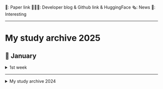 📜: Paper link
🧑🏻‍💻: Developer blog & Github link & HuggingFace
🗞️: News
🤪: Interesting

---
# My study archive 2025

## 🎉 January
<details>
  <summary>1st week</summary>

  - 🧑🏻‍💻 [instructkr] [retriever-simple-benchmark](https://github.com/instructkr/retriever-simple-benchmark)
    - Instructkr팀이 제작한 retriever-simple-benchmark의 결과를 보여주는 GitHub 저장소
    - 다양한 검색 시스템의 성능 비교를 위한 벤치마크 결과를 담고 있음
      <details>
          <summary>중요 개념</summary>
        
        - **retriever-simple-benchmark**: RAG에 필요한 리랭커를 평가하기 위해 설계된 가볍고 효율적인 벤치마크 프로젝트
      </details>

  - 🧑🏻‍💻 [ollama] [kwangsuklee/llama3.2-3B-Q8-korean](https://ollama.com/kwangsuklee/llama3.2-3B-Q8-korean)
    - llama-3.2-3B-Q8-korean: 3.2B 파라미터를 가지는 한국어 모델로, Q8_0 quantization 방식 사용
      - 모델 생성 과정: Hugging Face의 Bllossom/llama-3.2-Korean-Bllossom-3B 모델을 기반
    - [Github](https://github.com/ollama/ollama)
    - [HuggingFace] [Bllossom/llama-3.2-Korean-Bllossom-3B](https://huggingface.co/Bllossom/llama-3.2-Korean-Bllossom-3B)
      - 텍스트 기반의 한국어-영어 강화 언어모델
    - [HuggingFace] [Bllossom/llama-3.2-Korean-Bllossom-AICA-5B](https://huggingface.co/Bllossom/llama-3.2-Korean-Bllossom-AICA-5B)
      - upgrade ver.
      - 텍스트와 이미지 모두 처리 가능한 시각-언어모델
      - 특히 OCR, 표, 그래프 해석 등 시각 정보 처리에 최적화
  
  - 🧑🏻‍💻 [sarthakrastogi] [quality-prompts](https://github.com/sarthakrastogi/quality-prompts/tree/main)
    - 58가지 프롬프트 기법을 구현한 라이브러리
    - 사용자 질의와 관련된 소수의 예시만 검색하여 사용, 문맥 명확화 및 단계별 사고 과정을 통한 정확도 향상을 위한 기능(system2attention, tabular_chain_of_thought_prompting)제공
      <details>
          <summary>중요 개념</summary>
        
      - **System2Attention**: Transformer 모델의 Attention 메커니즘을 확장하여 논리적 추론과 복잡한 문제 해결을 지원하는 방식
      - **Tabular Chain of Thought Prompting**: 테이블 데이터를 단계적으로 추론하도록 유도해 모델이 열과 행 간 관계를 분석하며 답을 도출하게 하는 방법
      </details>
  - 🧑🏻‍💻 [Medium][Guidebook to the State-of-the-Art Embeddings and Information Retrieval](https://sigridjin.medium.com/rag-%EC%84%B8%EC%83%81%EC%9D%84-%ED%97%A4%EC%97%84%EC%B9%98%EB%8A%94-%EC%82%AC%EB%9E%8C%EB%93%A4%EC%9D%84-%EC%9C%84%ED%95%9C-%EA%B0%80%EC%9D%B4%EB%93%9C%EB%B6%81-3e90f515d800)
    - 최신 임베딩 및 정보 검색 기술에 대한 가이드북
    - 저자의 ColBERT와 Vespa 활용 실험 결과와 다양한 모델 평가, 하이브리드 검색 시스템의 장점 등을 다룸
    - 단일 임베딩 모델의 일반화 성능 한계를 지적하며, BM25와 같은 전통적 검색 기법과의 결합을 통한 하이브리드 시스템의 효용성을 강조하고, BGE-M3 등 다양한 모델의 성능 비교 및 양자화, 최적화 기법 제시
    - ColBERT를 활용한 해석 가능한 신경망 검색 구현 방법 소개, 토큰 단위 점수 확인을 통한 검색 결과의 신뢰도 향상 및 RAG 시스템 개선 방안 제시, 오픈소스 기반의 유연하고 효율적인 정보 검색 시스템 구축의 중요성 강조
      <details>
          <summary>중요 개념</summary>
        
        - **Embedding**: 데이터(텍스트, 이미지 등)를 고차원 공간에 벡터로 표현하는 기법
        - **ColBERT**: 토큰 단위의 세밀한 유사도 계산을 지원하는 신경망 기반 검색 모델
        - **BM25**: 텍스트 기반 검색을 위한 전통적 가중치 계산 알고리즘
        - **Hybrid Search System**: 전통적 검색 기법과 신경망 기반 검색 기법을 결합한 검색 시스템
        - **BGE-M3**: 특정 임베딩 기반 검색 모델
      </details>

  - 🧑🏻‍💻 [Byaidu] [PDFMathTranslate](https://github.com/Byaidu/PDFMathTranslate)
    - AI 기반으로 PDF 과학 논문을 번역하며, 수식, 차트, 목차, 주석 등의 서식을 최대한 유지
    - Google, DeepL, Ollama, OpenAI 등 다양한 번역 서비스 지원
    - 다국어 지원, 다중 스레드 번역, 사용자 정의 프롬프트, 출력 디렉토리 지정 등 다양한 옵션 제공
</details>

---
<details>
  <summary>My study archive 2024</summary>

## 🎄 December
<details>
  <summary>1st week</summary>

- 📜 [Harvard, Stanford, MIT, Databricks, CMU] [Scaling Laws for Precision](https://arxiv.org/pdf/2411.04330)
  - 낮은 정밀도(Low precision)로 학습과 추론을 수행할 때의 영향을 연구했으며, 이를 예측하는 새로운 스케일링 법칙 제시
    - 학습 시: 낮은 정밀도는 모델의 유효 파라미터 수를 감소시키는 효과가 있음을 발견
    - 추론 시: 데이터가 많아질수록 양자화로 인한 성능 저하가 커져서, 오히려 추가 사전학습이 해로울 수 있음
  - 특히 대규모 모델의 경우 저정밀도 훈련이 계산 효율성 측면에서 최적일 수 있다는 점 제시
  - 1.7B 파라미터 규모의 모델과 26B 토큰 데이터셋으로 검증하여, 학습과 추론 시의 정밀도 변화에 따른 성능 저하를 예측하는 통합된 수식 제시
    <details>
      <summary>중요 개념</summary>
      
    - **precision(정밀도)**: 숫자를 얼마나 정확하게 표현하는지의 정도
    - **scaling laws(스케일링 법칙)**: 모델의 크기와 성능 관계를 설명하는 규칙
    - **quantization(양자화)**: 데이터를 더 작은 비트로 압축하는 과정
    </details>
  
- 🧑🏻‍💻 [chanmuzi님 tistory](https://chanmuzi.tistory.com/479)
  - NLP, LLM 위주의 인공지능 최신 논문/뉴스 follow-up 팁

- 📜 [RAPID RESPONSE: MITIGATING LLM JAILBREAKS WITH A FEW EXAMPLES](https://arxiv.org/abs/2411.07494)
  - LLM의 안전성 확보를 위해, 완벽한 방어가 아닌 신속 대응 기법에 초점을 맞춤
  - 소수의 공격 사례만으로도 유사한 형태의 전체 공격 유형을 차단하는 방법 제시
  → 이를 평가하기 위한 'RapidResponseBench' 벤치마크 개발
    <details>
      <summary>'<b>탈옥 확산(jailbreak proliferation)</b>' 기반의 5가지 방어 기법 평가</summary>
      
    - 관찰된 공격 사례를 바탕으로 자동으로 유사한 jailbreak를 생성하여 방어에 활용
    - 가장 효과적인 방법: 생성된 jailbreak를 차단하도록 입력 분류기를 미세조정
    - 단 하나의 공격 사례만으로도 동일 유형 공격은 1/240, 새로운 유형 공격은 1/15로 성공률 감소
    </details>
  
  - 추가 연구를 통해 방어 효과에 영향을 미치는 핵심 요소 파악
    <details>
      <summary>중요 역할</summary>
  
    - 확산 모델의 품질:  생성된 탈옥 사례의 다양성과 적합성
    - 생성된 탈옥 사례 수: 더 많은 사례가 더 강력한 방어로 이어짐
    </details>
    
- 🗞️ [Introducing Motif: A High-Performance Open-Source Korean LLM by Moreh](https://moreh.io/blog/introducing-motif-a-high-performance-open-source-korean-llm-by-moreh-241202)
  - Moreh에서 한국어 성능이 뛰어난 초거대 언어 모델(LLM) 'Llama3-Motif-102B'을 오픈소스로 공개
    - 한국어 성능 강화를 위해 LlamaPro와 Masked Structure Growth(MSG) 등 최신 학습 기법을 활용해 개발
  - KMMLU 벤치마크에서 GPT-4를 능가하는 성적을 기록하였으며, Hugging Face와 GitHub에서 접근 가능
  - Llama 3 기반으로 MoAI 플랫폼을 활용하여 개발되었으며, 효율적 GPU 관리 및 모델 최적화 가능
  - 향상된 한국어 처리 능력과 영어 성능을 동시에 제공
  - [테스트 해보기](https://model-hub.moreh.io/text)

- 📜 [IST, ETH] [GPTQ: ACCURATE POST-TRAINING QUANTIZATION FOR GENERATIVE PRE-TRAINED TRANSFORMERS](https://arxiv.org/abs/2210.17323)
  - 기존 GPT 모델의 한계 : 모델 크기가 방대하여 추론에 많은 GPU가 필요해 실용성이 떨어짐
  - GPTQ: GPT모델의 높은 컴퓨팅 및 저장 비용 문제를 해결하기 위한 새로운 양자화 방법
    <details>
        <summary>주요 특징</summary>
      
      - 원샷 가중치 양자화: 한 번의 과정을 통해 모델의 가중치를 효율적으로 압축
      - 1750억 개 파라미터를 가진 GPT 모델을 약 4시간 만에 양자화 가능
      - 가중치당 비트 폭을 3~4비트로 줄여도 성능 저하가 거의 없음
      - 기존 양자화 기법 대비 2배 이상 효율적
    </details>
    <details>
        <summary>주요 성과 및 추론 속도 향상</summary>
      
      - 1750억 개 파라미터 모델도 단일 GPU로 처리 가능
      - FP16 대비 추론 속도
        - 고급 GPU(NVIDIA A100): 3.25배,
        - 비용 효율적인 GPU(NVIDIA A6000): 4.5배 빨라짐
      - 극한 양자화에서도 정확도 유지
        - 가중치를 2비트 또는 3진수로 줄여도 합리적인 성능 유지 
    </details>
  - [Github](https://github.com/IST-DASLab/gptq)

- 🗞️ [Google DeepMind] [Genie 2: A large-scale foundation world model](https://deepmind.google/discover/blog/genie-2-a-large-scale-foundation-world-model/)
  - Genie 2: 이미지 하나만으로 다양한 3D 환경을 생성하는 기반 세계 모델
    - 사람 또는 AI 에이전트가 키보드와 마우스로 조작하며 상호 작용할 수 있는 무한한 가상 환경을 제공
    - 물리 효과, 캐릭터 애니메이션, 객체 상호 작용 등을 모델링하여 현실적인 가상 세계를 생성하며, 실제 이미지를 기반으로 한 환경 생성도 가능
    - AI 에이전트 훈련 및 평가에 유용한 다양한 환경을 빠르게 제작하는 데 활용

- 📜 [KU, KAIST] [CheckEval: Robust Evaluation Framework using Large Language Model via Checklist](https://arxiv.org/abs/2403.18771)
  - CheckEval: LLM을 활용한 새로운 평가 프레임워크로, 기존 평가 방법의 문제점(모호한 평가 기준, 불일치)을 개선하기 위해 설계
    <details>
        <summary>해결 방법</summary>
          
      - 평가 기준을 세부적인 하위 측면으로 나눔
      - 각 측면별로 Boolean 질문 체크리스트를 만들어 평가 과정을 단순화
      - 해석 가능성 높임, 특정 평가 항목에 초점 → 결과의 견고성, 신뢰성 강화
    </details>

    <details>
        <summary>주요 성과</summary>
          
      - SummEval 벤치마크를 활용한 집중 사례 연구 → CheckEval: 인간의 판단과 높은 상관관계를 보임
      - IAA(Inter-Annotator Agreement)가 매우 높음
      - 객관적이고 유연하며 정밀한 평가에 효과적임을 입증
    </details>

    <details>
        <summary>중요 개념</summary>
      
      - **CheckEval**: 평가의 명확성과 일관성을 높이기 위해 설계된 LLM 기반 평가 프레임워크
      - **Inter-Annotator Agreement (IAA)**: 평가자 간의 일치도를 측정하는 지표
      - **SummEval** : 요약에 대한 다양한 평가 방법을 비교하는 벤치마크 데이터셋
    </details>

- 📜 [Google] [PaliGemma 2: A Family of Versatile VLMs for Transfer](https://arxiv.org/abs/2412.03555)
  - PaliGemma 2: 기존 PaliGemma 모델을 기반으로 업그레이드된 VLM으로, Gemma 2 언어 모델 계열의 개선된 기능을 통합한 모델
  - Gemma 2 언어 모델 계열(2B ~ 27B 파라미터)과 SigLIP-So400m 비전 인코더 통합

    <details>
        <summary>3가지 해상도(224px², 448px², 896px²)에서 다단계 훈련</summary>
      
      - 전이 학습 능력 강화, 세부 조정 가능
      - 학습률, 작업 유형, 모델 크기, 해상도 등 전이 성능 영향 요소 분석
    </details>

    <details>
        <summary>작업 범위 확장</summary>
    
      - OCR 관련 작업: 테이블 구조, 분자 구조, 악보 인식
      - 세밀한 장기 캡션 생성, 방사선 보고서 작성
      - 다양한 전이 작업에서 최첨단 성능(SOTA) 달성
    </details>

    <details>
        <summary>중요 개념</summary>
  
      - **Vision-Language Model (VLM)**: 이미지를 처리하는 비전 모델과 텍스트를 이해하는 언어 모델을 결합한 AI 모델
      - **전이 학습(Transfer Learning)**: 이미 학습된 모델을 새로운 작업에 적응시키는 방법
    </details>

  - [HuggingFace](https://huggingface.co/papers/2412.03555), [Kaggle](https://www.kaggle.com/models/google/paligemma-2)
</details>
  
<details>
  <summary>2nd week</summary>

- 🧑🏻‍💻 [NVIDIA] [Content Moderation and Safety Checks with NVIDIA NeMo Guardrails](https://developer.nvidia.com/blog/content-moderation-and-safety-checks-with-nvidia-nemo-guardrails/)
  - RAG application: 실시간으로 외부 데이터를 검색하고 LLM을 활용하여 동적인 콘텐츠를 생성
    - 안전하고 신뢰할 수 있는 응답을 보장하기 위해 content moderation 필수적
  - NVIDIA NeMo Guardrails: LLM의 입력 및 출력을 관리하는 toolkit/microservice

     <details>
         <summary>주요 기능</summary>
       
       - LlamaGuard
          - 입력/출력에서 부적절한 콘텐츠 감지
       - AlignScore
          - 응답의 사실 검증(검색 데이터와 생성된 결과 비교)

       - 기타 기능: 식별 정보(PII) 검출, 허위 정보 방지, 탈옥 감지 등
    </details>

    <details>
        <summary>적용 방법</summary>

      - NeMo Guardrails를 설치
      - RAG 애플리케이션과 연동
      - LlamaGuard 및 AlignScore 모델을 설정
      - NeMo Guardrails의 구성 파일(config.yml)에 통합
      - 보안 레이어를 구성하고 샘플 쿼리로 테스트
    </details>

- 🤪 [ElevenLabs](https://www.talktosanta.io/)

- 🤪 [Microsoft] [MicrosoftDesigner](https://designer.microsoft.com/design)

- 🧑🏻‍💻 [Docling] [Docling](https://ds4sd.github.io/docling/)
  - PDF, DOCX, PPTX 등 다양한 문서 형식을 읽어 Markdown 및 JSON 형식으로 변환하는 도구
  - 페이지 레이아웃, 읽기 순서, 표 구조 등을 포함한 고급 PDF 문서 이해 기능과 🦙 LlamaIndex, 🦜🔗 LangChain과의 쉬운 통합 제공
  - OCR 지원, CLI 제공 등 사용 편의성을 높였으며, 추후 방정식 및 코드 추출, 메타데이터 추출 기능 추가 예정
  - [2023년 최신판 OCR 8가지 API 비교평가 테스트](https://devocean.sk.com/blog/techBoardDetail.do?ID=165524&boardType=techBlog)
    - 다양한 OCR 서비스의 성능 및 속도를 비교 분석한 결과, Google Cloud Vision, Azure Document Intelligence, Upstage, Naver Clova 순으로 우수한 속도를 보임

- 🤪 [DVC] [DVC](https://dvc.org/)
  - DVC(Data Version Control): GitOps 원칙에 기반하여 대규모 데이터의 버전 관리 및 ML 모델링 프로세스의 재현 가능한 워크플로우 구축을 지원하는 오픈소스 플랫폼
  - [Github](https://github.com/iterative/dvc)

- 🧑🏻‍💻 [HuggingFace] [meta-llama/Llama-3.3-70B-Instruct](https://huggingface.co/meta-llama/Llama-3.3-70B-Instruct)
  - Meta Llama 3.3: Meta가 개발한 70B 파라미터 규모의 다국어 지원 LLM으로, 사전 학습과 명령어 조정을 통해 다국어 대화, 자연어 생성, 코딩 지원 등 다양한 사용 사례에 최적화
    <details>
        <summary>모델 아키텍처</summary>

      - 트랜스포머 기반: 최적화된 트랜스포머 아키텍처를 활용한 자동 회귀 모델
      - 명령어 조정: 감독 미세 조정(SFT)과 인간 피드백 기반 강화 학습(RLHF)을 통해 사용자의 도움 및 안전성 선호도에 맞게 조정됨
    </details>

    <details>
        <summary>벤치마크</summary>
    
      - MMLU(CoT): 86.0% 정확도
      - HumanEval: 88.4% 성공률
      - MATH(CoT): 77.0% 정확도
      - MGSM: 91.1% 정확도
    </details>

- 🧑🏻‍💻 [Upstage] [Solar Cookbook](https://github.com/UpstageAI/solar-prompt-cookbook)
  - Solar에 대한 프롬프트 A-Z를 담아, 누구나 더 쉽게 다룰 수 있도록 돕는 Cookbook
    - 프롬프트 엔지니어링의 기본 구조부터 복잡한 프롬프트 체이닝, 환각 해결법까지..
  - Small-Scale Model에 대한 Prompt Engineering의 insight 공유

  - [Solar_Prompt_Guide](https://github.com/studydev/Solar_Prompt_Guide)
    - Upstage Cookbook의 Prompt를 빠르게 실습할 수 있게 만들어놓은 환경
    - Upstage github repo를 fork 하여, GitHub의 CodeSpace 기반(가상 개발 컨테이너 환경)으로 필요한 몇 가지 환경 변수를 추가한 repo를 만들어놓음

- 📜 [Arcee, Florida, USA] [Arcee’s MergeKit: A Toolkit for Merging Large Language Models](https://arxiv.org/abs/2403.13257)
  <details>
      <summary>문제 상황</summary>
    
    - 특정 작업을 위해 사전 학습된 모델을 미세 조정하는 전이 학습의 발전으로 인해 수많은 작업별 특화 모델이 개발되었지만, 이들은 일반적으로 개별 작업에만 특화되어 있어 서로의 강점을 활용하지 못함
  </details>

  - MergeKit: 다수의 오픈소스 언어 모델을 효율적으로 통합하는 오픈소스 도구
    - 추가 학습 없이 모델의 성능과 다양성을 향상시키는 모델 병합 전략 지원
    - 다양한 하드웨어에서 사용 가능한 확장성 있는 프레임워크 제공
    - 이미 오픈소스 커뮤니티에서 수천 개의 모델 병합에 활용되어 Open LLM Leaderboard 상위권의 강력한 모델들을 생성하는 데 기여

  - [Github](https://github.com/arcee-ai/mergekit)

- 🧑🏻‍💻 [Amazon] [Amazon Nova and our commitment to responsible AI](https://www.amazon.science/blog/amazon-nova-and-our-commitment-to-responsible-ai)
  - Amazon Nova → Amazon에서 만든 책임감 있는 AI 개발을 위해 8가지 핵심 원칙(개인정보 보호 및 보안, 안전, 공정성, 정확성 및 견고성, 설명 가능성, 제어 가능성, 거버넌스, 투명성 등)을 바탕으로 한 새로운 멀티 모달 기반 모델
  - 이들을 제어하기 위해 SFT와 RLHF을 모두 사용하여 모델을 정렬
    - SFT → 여러 언어로 단일 및 다중 턴 훈련 데모
    - RLHF → 이전 평가의 예를 포함하여 인간의 선호도 데이터를 수집

  - 모델 개발 전 과정에서 자동화된 방법과 인간 피드백을 활용하여 편향성 평가 및 완화, 정확성 및 견고성 향상을 위한 다양한 테스트 및 벤치마크 진행, 적대적 공격에 대한 방어 및 워터마킹 기술 적용
  - 📜 [Amazon Nova Family 기술 보고서] [The Amazon Nova Family of Models: Technical Report and Model Card](https://assets.amazon.science/b0/2b/e74dd4f84f188701fd06792670e7/the-amazon-nova-family-of-models-technical-report-and-model-card.pdf)

- 🧑🏻‍💻 [Google] [python-genai](https://github.com/googleapis/python-genai)
  - Google Gen AI Python SDK: Google의 생성형 모델을 Python 애플리케이션에 통합할 수 있는 인터페이스 제공
  - 현재는 초기 출시 단계! API가 변경될 수 있으므로 프로덕션 환경에서는 사용하지 않는 것이 좋음
  - 텍스트 생성, 이미지 생성, 임베딩 등 다양한 기능 제공 및 비동기 처리 및 토큰 계산 기능 지원

- 📜 [NCSOFT] [VARCO-VISION: Expanding Frontiers in Korean Vision-Language Models](https://arxiv.org/pdf/2411.19103)
  - VARCO-VISION: 한국어와 영어를 모두 다룰 수 있는 이미지-텍스트 작업을 위해 설계된 오픈소스 VLM
    - 기존 모델의 지식을 유지하면서 시각적 정보와 언어 정보를 효과적으로 통합할 수 있도록 새로운 단계별 학습 전략 채택
  - 📊 5개의 한국어 평가 데이터셋 공개 → 4개의 폐쇄형 벤치마크, 1개의 개방형 벤치마크

    <details>
        <summary>주요 성과</summary>

      - 유사 크기의 모델과 비교해 이중언어 이미지-텍스트 이해 및 생성 능력에서 뛰어난 성능 입증
      - 다양한 기능 지원
        - Grounding: 이미지 내 객체 인식 및 위치 추적
        - Referring: 특정 객체를 지칭하는 작업
        - OCR: 이미지에서 텍스트를 추출하는 작업
    </details>

  - 🧑🏻‍💻 [HuggingFace][NCSOFT/VARCO-VISION-14B-HF](https://huggingface.co/NCSOFT/VARCO-VISION-14B-HF)

- 🧑🏻‍💻 [Google] [The next chapter of the Gemini era for developers](https://developers.googleblog.com/en/the-next-chapter-of-the-gemini-era-for-developers/)
  - Gemini 2.0 Flash: 개발자의 workflow를 개선하는 코딩 에이전트와 몰입적이고 대화형 애플리케이션 제작을 지원하는 AI플랫폼
    - 멀티모달 출력: 텍스트, 오디오, 이미지 통합 생성
    - 실시간 스트리밍 API: 오디오, 비디오 입력 지원
    - 도구 통합: Google 검색, 코드 실행 기능 지원 및 외부 도구와 연동 가능
    - AI 코드 에이전트: Jules로 자동화된 버그 수정 및 코드 작성
  - 현재는 실험 단계로 Gemini API를 통해 Google AI Studio 및 Vertex AI에서 사용 가능(내년 초 정식 출시)

- 🧑🏻‍💻 [NVIDIA] [LLaMA-Mesh:Unifying 3D Mesh Generation with Language Models](https://research.nvidia.com/labs/toronto-ai/LLaMA-Mesh/?linkId=100000318302360)
  - LLaMA-Mesh: 텍스트를 기반으로 사전 학습된 LLM의 기능을 확장하여 3D Mesh를 생성할 수 있는 통합 모델

    <details>
        <summary>장점</summary>
      
      - 튜토리얼 같은 텍스트 소스에서 파생된 LLM에 내재된 공간적 지식 활용 가능
      - 대화형 3D 생성 및 Mesh 이해 가능
    </details>
    <details>
        <summary>SFT 데이터셋 구성</summary>

      - 텍스트 프롬프트로 3D Mesh 생성
      - 텍스트와 3D Mesh를 혼합한 출력 생성
      - 3D Mesh를 이해하고 해석
    </details>

  - 📜 [Tsinghua Univ., NVIDIA] [LLaMA-Mesh: Unifying 3D Mesh Generation with Language Models](https://arxiv.org/abs/2411.09595)
</details>

<details>
  <summary>3rd week</summary>

- 📜 [FAIR at Meta, 2UC San Diego] [Training Large Language Models to Reason in a Continuous Latent Space](https://arxiv.org/abs/2412.06769)
  - LLM → 언어 공간이 항상 최적의 추론 방식을 제공하지는 않음
  - Coconut(Chain of Continuous Thought): 자연어 대신 제약 없는 잠재 공간에서 LLM 추론의 가능성을 탐구하기 위해 제시한 새로운 패러다임
    - 마지막 은닉 상태를 단어로 디코딩하지 않고, 다음 입력 임베딩으로 직접 활용해 추론 효율을 높임
    - 연속적 사고 → 단일 경로에 의존X, 여러 대안의 다음 추론 단계를 인코딩해 BFS 기반 문제 해결 가능
   
- 📜 [Maryland Univ., OpenAI] [The Prompt Report: A Systematic Survey of Prompting Techniques](https://arxiv.org/pdf/2406.06608)
  - 프롬프트 → GenAI 시스템과의 상호작용을 위한 주요 도구, 연구 초기 단계로 인해 용어와 개념이 혼재되어 있음
  - 목적: 프롬프트 기술의 분류 체계 구축, 주요 용어 정리 및 사용 사례 분석
    <details>
        <summary>성과</summary>

      - 어휘: 33개의 주요 프롬프트 관련 용어 정의
      - 텍스트 전용 프롬프트 기술의 분류 체계: 58가지
      - 다른 양식의 프롬프트 기술: 40가지
      - 자연어 prefix-prompting 관련 메타 분석 제시
    </details>

- 🗞️ [Google] [구글, 텍스트 프롬프트 없이 이미지 생성하는 '위스크' 공개](https://www.aitimes.com/news/articleView.html?idxno=166297)
  - 위스크(Whisk) → Google이 공개한 이미지 생성 AI
    <details>
          <summary>작동 방식</summary>

      - 구글의 이미지 생성 모델 Imagen 3 기반
      - 텍스트 프롬프트 대신 3가지 이미지(주제 이미지, 장면 이미지, 스타일 이미지)를 결합하여 새로운 이미지 생성
      - 입력 이미지를 바탕으로 자동 생성된 텍스트 캡션을 활용해 이미지 생성
    </details>
  - [Whisk](https://labs.google/fx/tools/whisk/unsupported-country)

- 🗞️ [Google] [Veo 2](https://deepmind.google/technologies/veo/veo-2/)
   - Veo 2: Google DeepMind에서 개발한 최첨단 비디오 생성 모델
   - 메타의 MovieGenBench 데이터셋 기반
   - 🗞️ ["구글의 비오 2, 소라에 압승"...테스터 비교 영상 속속 등장](https://www.aitimes.com/news/articleView.html?idxno=166379)

- 📜 [NYU] [Self-Reflection Outcome is Sensitive to Prompt Construction](https://arxiv.org/abs/2406.10400)
    - LLMs → zero-shot 및 few-shot 추론 능력을 보여줌 → Self-Reflection으로 개선 가능함을 제안
      - LLM 스스로 초기 응답의 실수를 식별하고 수정하게끔

      <details>
          <summary>주요 발견</summary>
        
        - 기존 Self-reflection 연구에서 사용된 대부분의 프롬프트는 편향을 포함 → LLM이 정답을 불필요하게 수정하도록 유도
        - 보수적인 프롬프트 설계를 통해 Self-Reflection의 정확도 향상을 입증
      </details>
  - [Github](https://github.com/Michael98Liu/mixture-of-prompts)
 
- 🧑🏻‍💻 [LGAI-EXAONE/EXAONE-3.5-2.4B-Instruct](https://huggingface.co/LGAI-EXAONE/EXAONE-3.5-2.4B-Instruct)
  - EXAONE 3.5 → LG AI Research에서 개발한 이중언어(영어, 한국어) 생성 모델로 장문 처리 기능 지원(32K 토큰까지)
  - TensorRT-LLM, vLLM 등 여러 추론 프레임워크 지원 → 다양한 환경에서 배포 및 활용 가능
    <details>
        <summary>한계</summary>
   
      - 편향된 반응을 보일 수 있음
      - 최신 정보를 반영하지 않아 응답이 거짓/모순될 수 있음
      - 의미적으로 잘못된 문장이 생성될 수 있음
    </details>
  - [Github](https://github.com/LG-AI-EXAONE/EXAONE-3.5), [Blog](https://www.lgresearch.ai/blog/view?seq=507)
  - 📜 [LG AI Research] [EXAONE 3.5:Series of Large Language Models for Real-world Use Cases](https://arxiv.org/pdf/2412.04862)
 
- 🧑🏻‍💻 [BE_성하님 tistory] [DB Lock이란?(feat. Lock 종류, 블로킹, 데드락)](https://ksh-coding.tistory.com/121)
  - DB Lock: 동시에 여러 트랜잭션이 데이터를 변경하는 것을 방지하여 데이터 무결성을 유지하는 메커니즘
  - 공유 락(S Lock)과 배타 락(X Lock)이 있으며, 사용에 따라 Blocking 현상이나 Deadlock이 발생할 수 있음
    - Blocking은 한 transaction이 다른 transaction이 lock을 해제할 때까지 기다리는 현상
    - Deadlock은 두 개 이상의 transaction이 서로 상대방의 lock을 기다리며 영원히 진행되지 않는 상황
</details>

<details>
  <summary>4th week</summary>

- 🧑🏻‍💻 [OpenAI] [OpenAI o3 Breakthrough High Score on ARC-AGI-Pub](https://www.youtube.com/watch?v=SKBG1sqdyIU&ab_channel=OpenAI](https://arcprize.org/blog/oai-o3-pub-breakthrough))
  - OpenAI의 o3가 ARC-AGI-Pub의 Semi-Private 평가 세트에서 75.7%라는 점수를 기록 (고성능 설정 → 87.5%)
  - 기존 LLM의 한계인 테스트 시간에 지식을 재결합하는 능력 부족을 극복하여 자연어 프로그램 탐색을 통해 새로운 수준의 적응력과 일반화 능력을 보여줌
    <details>
        <summary>중요 개념</summary>
   
      - **ARC-AGI**: AI의 일반적인 추론 능력을 평가하기 위해 만들어진 데이터셋
      - AGI(Artificial General Intelligence)
    </details>

- 🧑🏻‍💻 [HuggingFace] [ibm-granite/granite-3.1-8b-instruct](https://huggingface.co/ibm-granite/granite-3.1-8b-instruct)
  - Granite-3.1-8B-Instruct: 복잡한 장문 컨텍스트를 해결할 수 있도록 설계된 모델로, Granite-3.1-8B-Base에서 지도 학습, 강화 학습 기반 정렬, 모델 병합 등의 기술을 활용해 파인튜닝됨
    <details>
        <summary>적용 분야</summary>
      
      - 요약, 텍스트 분류/추출, 질의응답,RAG(검색 기반 생성), 코드 작업, 함수 호출,다국어 대화, 장문 컨텍스트 작업 등
      - 모델 구조: 디코더 전용 dense 트랜스포머 (RoPE, SwiGLU, RMSNorm 등 포함)  
      - 시퀀스 길이: 최대 128K 토큰  
    </details>
    <details>
        <summary>중요 개념</summary>
      
      - **SFT(Supervised Fine-Tuning)**: 사전 훈련된 언어 모델을 특정 작업이나 도메인에 맞게 조정하는 과정(지도 학습 기반 미세 조정)
      - **dense**: 인공지능 모델의 아키텍처에서 매개변수가 고르게 분포되고 사용되는 구조
        - 🧐 사용 이유: 모델의 일관성 있는 성능, 다양한 작업에서의 일반화를 보장하기 위함
      - **dense transformer**: 각 모델 레이어가 동일한 매개변수로 구성되고, 모든 뉴런과 연결이 활성화된 상태에서 작동하는 전통적인 트랜스포머 아키텍처
        - 반대 개념: MoE(Mixture of Experts) 아키텍처는 일부 뉴런만 활성화
    </details>
  - [Github](https://github.com/ibm-granite/granite-3.1-language-models)

- 🧑🏻‍💻 [HuggingFace] [nlpai-lab/KURE-v1](https://huggingface.co/nlpai-lab/KURE-v1)
  - KURE-v1: BAAI/bge-m3 모델을 한국어 데이터로 미세 조정한 것으로, 공개된 한국어 검색 모델 중 최고 성능을 보임
    - 1024차원, 최대 8192 토큰 길이 지원
    - Recall, Precision, NDCG, F1 등의 지표에서 우수한 성능 기록
    - 파인튜닝 방식: 다양한 한국어 문서 검색 데이터셋을 사용하여 학습 (CachedGISTEmbedLoss 활용)
  - [Github](https://github.com/nlpai-lab/KURE)
    <details>
        <summary>중요 개념</summary>
      
      - **Recall(재현율)**: 실제 True인 것 중에서 모델이 True라고 예측한 것의 비율
        - 실제 관련 문서 중에서 검색 모델이 얼마나 많이 찾아냈는지
        - Recall = (검색된 관련 문서 수) / (전체 관련 문서 수)
        - Recall 값이 높음 → 관련된 문서를 빠뜨리지 않고 잘 찾아낸다​
      - **Precision(정밀도)**: 여러 번 측정하거나 계산하여 그 결과가 서로 얼만큼 가까운지를 나타내는 기준
        - 검색된 문서 중에서 실제로 관련 있는 문서의 비율
        - Precision= (검색된 관련 문서 수) / (검색된 전체 문서 수)
        - Precision 값이 높음 → 검색된 문서들이 대부분 관련성이 있다
      - **NDCG(Normalized Discounted Cumulative Gain)**: 모델이 예측한 순위를 반영한 측정 지표
        - 검색 결과의 순서를 고려하여, 상위에 있는 검색 결과가 얼마나 관련성이 높은지 평가
        - NDCG= (DCG) / (IDCG)
          - DCG: 검색 결과 순서에 따라 가중치를 부여한 누적 점수
          - IDCG: 최적의 순서에서 얻을 수 있는 최대 DCG 값
        - NDCG 값이 높음 → 관련 문서가 상위에 많이 배치된다
      - **F1**: Recall과 Precision의 조화 평균 (두 지표 간의 균형)
        - F1= 2 × {(Precision x Recall)/(Precision + Recall)}
        - F1 값이 높음 → Recall과 Precision 둘 다 우수하다
    </details>

- 🧑🏻‍💻 [Cosmograph](https://cosmograph.app/docs/cosmograph/Cosmograph%20Python/get-started-widget/)
  - Cosmograph: 그래프 데이터셋 & 벡터 임베딩 시각화 프레임워크 (복잡한 데이터 관계를 시각화하여 데이터 분석 기능을 향상시킴)
  - Anywidget 기반으로 Jupyter 환경과 원활하게 통합되어 대화형 그래프 제공

- 🧑🏻‍💻 [HuggingFace] [answerdotai/ModernBERT-large](https://huggingface.co/answerdotai/ModernBERT-large)
  - ModernBERT: 2조 토큰의 영어 및 코드 데이터로 사전 훈련된, 최대 8,192 토큰의 긴 문맥을 처리할 수 있는 현대화된 양방향 인코더 전용 Transformer 모델
    <details>
        <summary>주요 특징</summary>

      - RoPE (Rotary Positional Embeddings): 긴 문맥 지원 강화
      - Local-Global Alternating Attention: 긴 입력 처리 효율성 향상
      - Unpadding 및 Flash Attention: 빠른 추론 지원
    </details>
    <details>
        <summary>활용 분야</summary>

      - 긴 문서 처리: 검색, 분류, 대규모 코퍼스 내 의미 검색
      - 코드 검색: 코드 검색 및 텍스트 + 코드 혼합 의미 검색
    </details>

- 📜 [The Super Weight in Large Language Models](https://arxiv.org/abs/2411.07191)
  - LLM에서 일부 극단값(outliers) 파라미터가 모델 성능에 매우 중요한 영향을 미친다는 것을 발견
    - 단 하나의 파라미터 제거로도 perplexity가 1000배 증가하고, zero-shot 정확도가 추측 수준으로 하락
    - Super Weights: 단일 forward pass로 데이터 없이 중요한 파라미터를 식별하는 방법
    - Super Activations: 큰 활성화를 유발하는 드문 파라미터, 이를 보존하면 모델 성능이 크게 향상됨
    <details>
        <summary>Weight Quantization 개선</summary>

      - Super weights를 보존하고 다른 outliers를 클리핑하여, 단순한 round-to-nearest quantization로 최첨단 성능 달성 가능
      - 기존보다 더 큰 블록 크기에서도 효과적인 양자화 구현 가능 (양자화 기술의 한계 확장)
    </details>
    <details>
        <summary>중요 개념</summary>
      
      - **극단값 (Outliers)**: 다른 값들과 큰 차이를 보이는 데이터 포인트
      - **Perplexity**: 언어 모델의 예측 품질을 측정하는 지표로, 낮을수록 예측 정확도가 높음을 의미
      - **Zero-shot**: 학습되지 않은 작업에 대해 모델이 직접 일반화하여 수행하는 능력을 측정하는 평가 방식
      - **Forward pass**: 모델이 입력 데이터를 통해 예측을 생성하는 과정, 파라미터의 활성화 값을 계산
      - **Weight quantization**: 모델의 가중치를 정밀도를 낮춘 형식으로 표현해 메모리와 계산 자원을 절감하는 기술
      - **Super weights**: 모델 성능에 결정적인 영향을 미치는 중요한 가중치 파라미터
      - **Round-to-nearest quantization**: 가장 가까운 정밀도 수준으로 값을 반올림하는 간단한 양자화 방법
        - **양자화(Quantization)**: 모델의 가중치나 활성화를 낮은 비트 정밀도로 변환하여 메모리 사용량과 계산 비용을 줄이는 기법, 모델의 성능 손실을 최소화하면서 경량화 및 최적화를 목표로 함
    </details>

- 🧑🏻‍💻 [Philschmid] [How to fine-tune open LLMs in 2025 with Hugging Face](https://www.philschmid.de/fine-tune-llms-in-2025?utm_source=substack&utm_medium=email)
  - 2025년 기준 Hugging Face를 활용한 오픈 LLM 파인튜닝 방법을 설명해놓은 사이트
    - QLoRA, Spectrum 등 최적화 기법과 분산 학습을 중점적으로 다룸
    - 파인튜닝 전에 프롬프트 엔지니어링이나 기존 파인튜닝된 모델 활용 가능성을 평가하고, 효율적인 파인튜닝을 위해 QLoRA 또는 Spectrum기법을 활용할 것을 제안
    - 다양한 하드웨어 및 DeepSpeed를 이용한 다중 GPU 분산 학습 환경 설정과 Flash Attention 및 Liger Kernels 등 최적화 전략을 통해 학습 시간을 단축하는 방법 제시
    <details>
        <summary>중요 개념</summary>

      - **분산 학습 (Distributed Training)**: 모델 학습을 여러 GPU 또는 노드로 분산하여 처리 속도를 높이고, 대규모 데이터와 모델을 효율적으로 처리하는 학습 방법.
      - **Fine-tuning**: 이미 학습된 모델을 특정 작업이나 데이터셋에 맞게 추가로 학습시켜 성능을 개선하는 과정
      - **QLoRA (Quantized LoRA)**: 양자화된 모델에서 저렴한 학습 가능한 적응 계층(LoRA)을 활용하여 고성능 파인튜닝을 가능하게 하는 기법, 메모리와 계산 비용을 크게 절감
      - **Spectrum**: 모델 학습 중 다양한 대역폭과 데이터 표현 방식을 최적화해 학습 효율성을 높이는 기법, 특히 분산 학습에서 자원 활용도 향상
      - **Flash Attention**: GPU 메모리와 연산을 효율적으로 사용하여 Transformer 모델에서 Attention 연산 속도를 크게 향상시키는 최적화 기법
      - **Liger Kernels**: 커널 수준에서 GPU 활용도를 극대화하도록 설계된 최적화 기술, 대규모 모델 학습 시 효율적인 연산 분배를 통해 학습 시간 단축
    </details>

- 🧑🏻‍💻 [LMArena] [WebDev Arena Leaderboard](https://web.lmarena.ai/leaderboard)
  - WebDev Arena: LMArena가 개발한 웹 개발 AI 성능 벤치마크
    - Claude 3.5 Sonnet이 1위, 다음으로 o1-mini, Gemini-Exp-1206 등이 상위권을 기록
    - 순위표는 Arena Score, 95% 신뢰구간, 투표 수 등을 포함하여 각 모델의 성능을 상세히 비교
    - 더 자세한 통계는 평균 승률, 모델 간 승리 비율, 대결 횟수 등의 추가 그래프를 통해 확인 가능
   
- 🧑🏻‍💻 [HuggingFace] [deepseek-ai/DeepSeek-V3-Base](https://huggingface.co/deepseek-ai/DeepSeek-V3-Base)
  - DeepSeek-V3-Base: 685B 파라미터의 크기를 가진 강력한 MoE 언어 모델
    - 각 토큰에 대해 37B 매개변수 활성화
    - 효율적인 추론과 비용 절감을 위해 MLA, DeepSeekMoE 아키텍처 사용
    <details>
        <summary>주요 특징</summary>
      
      - 보조 손실 없이 부하 균형 유지
      - 다중 토큰 예측(MTP) 학습 목표로 성능 강화
      - FP8 혼합 정밀도 훈련을 통한 14.8조 토큰으로 사전 학습
      - 효율적인 통신 설계로 훈련 비용과 시간 최소화
      - NVIDIA, AMD GPU, Huawei Ascend NPU 등 다양한 하드웨어 지원
      - SGLang, LMDeploy, TensorRT-LLM 등으로 로컬에서 실행 가능
    </details>
  - [Github](https://github.com/deepseek-ai/DeepSeek-V3)
    <details>
        <summary>중요 개념</summary>
      
      - **MoE (Mixture of Experts)**: 각 입력 토큰에 최적의 expert를 선택해 연산 부담 감소 및 성능 극대화
      - **MLA (Multi-Level Activation)**: 계산 자원을 효율적으로 배분하고 학습 및 추론 성능을 최적화하는 기법
      - **MTP (Multi-Token Prediction)**: 모델이 한 번에 여러 토큰을 예측하도록 학습, 모델 성능을 강화
    </details>
</details>
</details>
